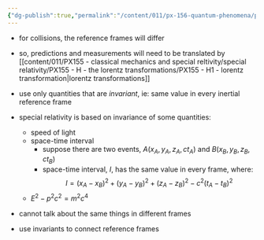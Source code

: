 ```yaml
---
{"dg-publish":true,"permalink":"/content/011/px-156-quantum-phenomena/px-156-b-particle-physics/px-156-j-particle-decays-and-relativistic-kinematics/px-156-j3-relativistic-invariants/","created":"2024-11-25T10:50:32.000+00:00","updated":"2024-11-26T20:06:03.992+00:00"}
---
```


- for collisions, the reference frames will differ
- so, predictions and measurements will need to be translated by [[content/011/PX155 - classical mechanics and special reltivity/special relativity/PX155 - H - the lorentz transformations/PX155 - H1 - lorentz transformation\|lorentz transformations]]
- use only quantities that are *invariant*, ie: same value in every inertial reference frame

- special relativity is based on invariance of some quantities:
	- speed of light
	- space-time interval
		- suppose there are two events, $A(x_{A},y_{A},z_{A}, ct_{A})$ and $B(x_{B},y_{B},z_{B}, ct_{B})$
		- space-time interval, $I$, has the same value in every frame, where: 
		$$I = (x_{A}-x_{B})^{2} + (y_{A}-y_{B})^{2} + (z_{A}-z_{B})^{2} - c^{2}(t_{A}-t_{B})^{2}$$
	- $E^{2}-p^{2}c^{2}=m^{2}c^{4}$

- cannot talk about the same things in different frames
- use invariants to connect reference frames

